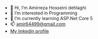 - 👋 Hi, I’m Amirreza Hosseini dehlaghi
- 👀 I’m interested in Programming 
- 🌱 I’m currently learning ASP.Net Core 5
- 📫 amir64499@gmail.com
- <a href = "https://www.linkedin.com/in/amirreza-hosseini-dehlaghi-177a74226/">My linkedin profile</a>

<!---
amirreza265/amirreza265 is a ✨ special ✨ repository because its `README.md` (this file) appears on your GitHub profile.
You can click the Preview link to take a look at your changes.
--->
